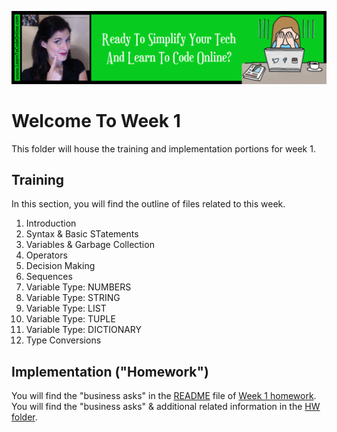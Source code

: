 <a href='https://www.learntocodeonline.com/'><img src='https://github.com/ProsperousHeart/TrainingUsingJupyter/blob/master/IMGs/learn-to-code-online.png?raw=true'></a>

# Welcome To Week 1

This folder will house the training and implementation portions for week 1.

## Training

In this section, you will find the outline of files related to this week.

1. Introduction
2. Syntax & Basic STatements
3. Variables & Garbage Collection
4. Operators
5. Decision Making
6. Sequences
7. Variable Type:  NUMBERS
8. Variable Type:  STRING
9. Variable Type:  LIST
10. Variable Type:  TUPLE
11. Variable Type:  DICTIONARY
12. Type Conversions

## Implementation ("Homework")

You will find the "business asks" in the [README](HW_wk1/README.MD) file of [Week 1 homework](HW_wk1/).
You will find the "business asks" & additional related information in the [HW folder](../HW/).